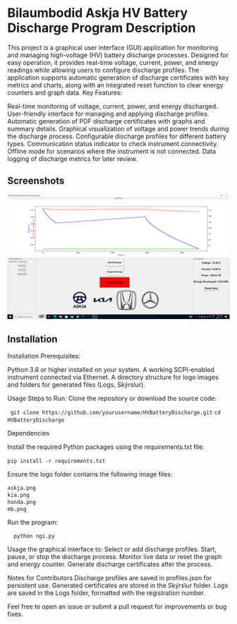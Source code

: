 
# Bilaumbodid Askja HV Battery Discharge Program Description

This project is a graphical user interface (GUI) application for monitoring and managing high-voltage (HV) battery discharge processes. Designed for easy operation, it provides real-time voltage, current, power, and energy readings while allowing users to configure discharge profiles. The application supports automatic generation of discharge certificates with key metrics and charts, along with an integrated reset function to clear energy counters and graph data. Key Features:

Real-time monitoring of voltage, current, power, and energy discharged.
User-friendly interface for managing and applying discharge profiles.
Automatic generation of PDF discharge certificates with graphs and summary details.
Graphical visualization of voltage and power trends during the discharge process.
Configurable discharge profiles for different battery types.
Communication status indicator to check instrument connectivity.
Offline mode for scenarios where the instrument is not connected.
Data logging of discharge metrics for later review.



## Screenshots
![App Screenshot](/Askja.png)


## Installation

Installation Prerequisites:

Python 3.8 or higher installed on your system.
A working SCPI-enabled instrument connected via Ethernet.
A directory structure for logo images and folders for generated files (Logs, Skýrslur).

Usage Steps to Run: Clone the repository or download the source code:

 ` git clone https://github.com/yourusername/HVBatteryDischarge.git`
  `cd HVBatteryDischarge`

Dependencies

Install the required Python packages using the requirements.txt file:

`pip install -r requirements.txt`

  Ensure the logo folder contains the following image files:

    askja.png
    kia.png
    honda.png
    mb.png
  Run the program:

      python ngi.py


Usage the graphical interface to:
Select or add discharge profiles.
Start, pause, or stop the discharge process.
Monitor live data or reset the graph and energy counter.
Generate discharge certificates after the process.

Notes for Contributors Discharge profiles are saved in profiles.json for persistent use. Generated certificates are stored in the Skýrslur folder. Logs are saved in the Logs folder, formatted with the registration number.

Feel free to open an issue or submit a pull request for improvements or bug fixes.
